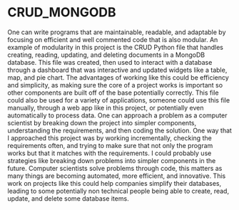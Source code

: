 # CRUD_MONGODB

One can write programs that are maintainable, readable, and adaptable by focusing on efficient and well commented code that is also modular. An example of modularity in this project is the CRUD Python file that handles creating, reading, updating, and deleting documents in a MongoDB database. This file was created, then used to interact with a database through a dashboard that was interactive and updated widgets like a table, map, and pie chart. The advantages of working like this could be efficiency and simplicity, as making sure the core of a project works is important so other components are built off of the base potentially correctly. This file could also be used for a variety of applications, someone could use this file manually, through a web app like in this project, or potentially even automatically to process data. One can approach a problem as a computer scientist by breaking down the project into simpler components, understanding the requirements, and then coding the solution. One way that I approached this project was by working incrementally, checking the requirements often, and trying to make sure that not only the program works but that it matches with the requirements. I could probably use strategies like breaking down problems into simpler components in the future. Computer scientists solve problems through code, this matters as many things are becoming automated, more efficient, and innovative. This work on projects like this could help companies simplify their databases, leading to some potentially non technical people being able to create, read, update, and delete some database items.
